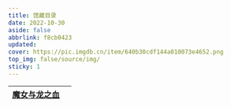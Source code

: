 ```yaml
---
title: 馆藏目录
date: 2022-10-30
aside: false
abbrlink: f8cb0423
updated:
cover: https://pic.imgdb.cn/item/640b30cdf144a010073e4652.png
top_img: false/source/img/
sticky: 1
---
```


| [魔女与龙之血](https://arrietty-fly.github.io/魔女与龙之血) |      |
| :--: | ---- |

